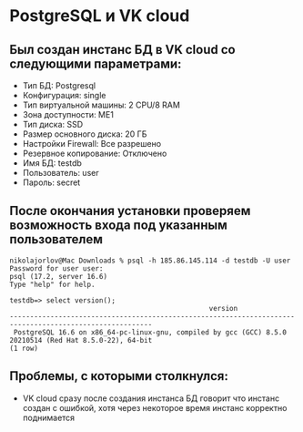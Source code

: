 # PostgreSQL и VK cloud

## Был создан инстанс БД в VK cloud со следующими параметрами:
- Тип БД: Postgresql
- Конфигурация: single
- Тип виртуальной машины: 2 CPU/8 RAM
- Зона доступности: ME1
- Тип диска: SSD
- Размер основного диска: 20 ГБ
- Настройки Firewall: Все разрешено
- Резервное копирование: Отключено
- Имя БД: testdb
- Пользователь: user
- Пароль: secret
## После окончания установки проверяем возможность входа под указанным пользователем
    nikolajorlov@Mac Downloads % psql -h 185.86.145.114 -d testdb -U user
    Password for user user: 
    psql (17.2, server 16.6)
    Type "help" for help.
    
    testdb=> select version();
                                                     version                                                 
    ---------------------------------------------------------------------------------------------------------
     PostgreSQL 16.6 on x86_64-pc-linux-gnu, compiled by gcc (GCC) 8.5.0 20210514 (Red Hat 8.5.0-22), 64-bit
    (1 row)
## Проблемы, с которыми столкнулся:
- VK cloud сразу после создания инстанса БД говорит что инстанс создан с ошибкой, хотя через некоторое время инстанс корректно поднимается